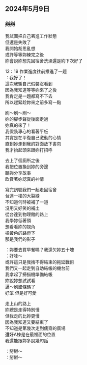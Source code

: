 ## 2024年5月9日
### 掰掰

我試圖把自己丟進工作狀態  
但還是失敗了  
我開始胡思亂想  
或許等等妳練完之後  
妳會說妳想先回宿舍洗澡還是約下次好了  

12：19 作業進度往前推進了一題  
：我好了！  
這次我騙自己假裝沒看到  
因為我知道等等妳來了之後  
我肯定是一題都寫不下去  
所以趕緊趁妳來之前多寫一點  

刷～刷～刷～  
妳的腳步聲從後面走過  
妳真的來了！  
我假裝專心的看著平板  
其實是在平復自己激動的心情  
直到妳走到我的對面放下書包  
我才抬起頭來跟妳打招呼  

去上了個廁所之後  
我把位置換到妳的旁邊  
聽妳分享故事  
欣賞著妳認真的神情  

寫完訊號我們一起走回宿舍  
台達一樓的大裂縫  
不知道何時被補了一道  
沒用又好笑的補土  
從台達到物理館的路上  
我學妳低著頭  
想看看妳的視角  
橘黃色的路燈下  
那是我們的影子  

：妳要去買早餐嗎？我還欠妳五十塊  
：好哇～  
或許這只是我捨不得結束的拖延戰術  
我們又一起走到自助結帳的機台前  
我拿起了掃描機準備結帳  
妳說妳想試試看  
逼～刷錯條碼了  
好笨 但是好可愛  

走上山的路上  
妳總是走得特別慢  
但我走的比妳更慢  
因為我知道又要結束了  
不知道是第幾次走到儒齋的廣場  
還好A棟是在最裡面的位置  
我還能跟妳多說幾句話  

：掰掰～  
：掰掰～  